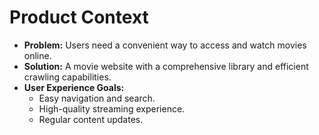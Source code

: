 # Product Context

- **Problem:** Users need a convenient way to access and watch movies online.
- **Solution:** A movie website with a comprehensive library and efficient crawling capabilities.
- **User Experience Goals:**
    - Easy navigation and search.
    - High-quality streaming experience.
    - Regular content updates.

